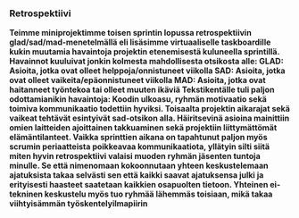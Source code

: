 ### Retrospektiivi
<b>
Teimme miniprojektimme toisen sprintin lopussa retrospektiivin glad/sad/mad-menetelmällä eli lisäsimme virtuaaliselle taskboardille kukin muutamia havaintoja projektin etenemisestä kuluneella sprintillä. Havainnot kuuluivat jonkin kolmesta mahdollisesta otsikosta alle:<b>
GLAD: Asioita, jotka ovat olleet helppoja/onnistuneet viikolla<b>
SAD: Asioita, jotka ovat olleet vaikeita/epäonnistuneet viikolla<b>
MAD: Asioita, jotka ovat haitanneet työntekoa tai olleet muuten ikäviä<b>
Tekstikentälle tuli paljon odottamianikin havaintoja: Koodin ulkoasu, ryhmän motivaatio sekä toimiva kommunikaatio todettiin hyviksi. Toisaalta projektin aikarajat sekä vaikeat tehtävät esintyivät sad-otsikon alla. Häiritsevinä asioina mainittiin omien laitteiden ajoittainen takkuaminen sekä projektiin liittymättömät elämäntilanteet.<b>
Vaikka sprinttien aikana on tapahtunut paljon myös scrumin periaatteista poikkeavaa kommunikaatiota, yllätyin silti siitä miten hyvin retrospektiivi valaisi muoden ryhmän jäsenten tuntoja minulle. Se että nimenomaan kokoonnutaan yhteen keskustelemaan ajatuksista takaa selvästi sen että kaikki saavat ajatuksensa julki ja erityisesti haasteet saatetaan kaikkien osapuolten tietoon. Yhteinen ei-tekninen keskustelu myös tuo ryhmää lähemmäs toisiaan, mikä takaa viihtyisämmän työskentelyilmapiirin
